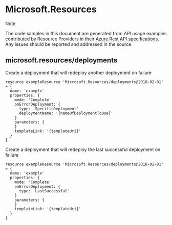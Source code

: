 # Microsoft.Resources
  
> [!NOTE]
> The code samples in this document are generated from API usage examples contributed by Resource Providers in their [Azure Rest API specifications](https://github.com/Azure/azure-rest-api-specs). Any issues should be reported and addressed in the source.


## microsoft.resources/deployments

Create a deployment that will redeploy another deployment on failure
```bicep
resource exampleResource 'Microsoft.Resources/deployments@2018-02-01' = {
  name: 'example'
  properties: {
    mode: 'Complete'
    onErrorDeployment: {
      type: 'SpecificDeployment'
      deploymentName: '{nameOfDeploymentToUse}'
    }
    parameters: {
    }
    templateLink: '{templateUri}'
  }
}
```

Create a deployment that will redeploy the last successful deployment on failure
```bicep
resource exampleResource 'Microsoft.Resources/deployments@2018-02-01' = {
  name: 'example'
  properties: {
    mode: 'Complete'
    onErrorDeployment: {
      type: 'LastSuccessful'
    }
    parameters: {
    }
    templateLink: '{templateUri}'
  }
}
```
